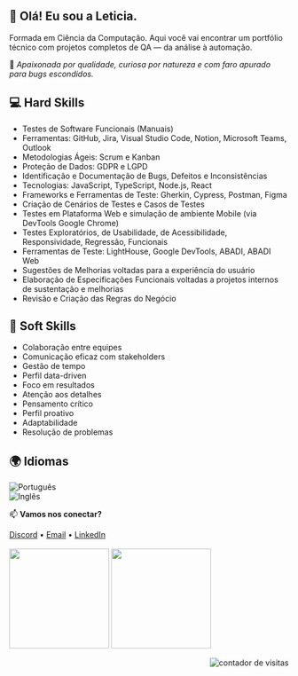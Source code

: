 ## 👋 Olá! Eu sou a Leticia.

Formada em Ciência da Computação.
Aqui você vai encontrar um portfólio técnico com projetos completos de QA  — da análise à automação.

📌 *Apaixonada por qualidade, curiosa por natureza e com faro apurado para bugs escondidos.*


## 💻 Hard Skills  


- Testes de Software Funcionais (Manuais)  
- Ferramentas: GitHub, Jira, Visual Studio Code, Notion, Microsoft Teams, Outlook 
- Metodologias Ágeis: Scrum e Kanban  
- Proteção de Dados: GDPR e LGPD  
- Identificação e Documentação de Bugs, Defeitos e Inconsistências  
- Tecnologias: JavaScript, TypeScript, Node.js, React  
- Frameworks e Ferramentas de Teste: Gherkin, Cypress, Postman, Figma
- Criação de Cenários de Testes e Casos de Testes  
- Testes em Plataforma Web e simulação de ambiente Mobile (via DevTools Google Chrome)
- Testes Exploratórios, de Usabilidade, de Acessibilidade, Responsividade, Regressão, Funcionais
- Ferramentas de Teste: LightHouse, Google DevTools, ABADI, ABADI Web
- Sugestões de Melhorias voltadas para a experiência do usuário  
- Elaboração de Especificações Funcionais voltadas a projetos internos de sustentação e melhorias
- Revisão e Criação das Regras do Negócio


## 🌟 Soft Skills  

- Colaboração entre equipes
- Comunicação eficaz com stakeholders
- Gestão de tempo  
- Perfil data-driven  
- Foco em resultados  
- Atenção aos detalhes  
- Pensamento crítico  
- Perfil proativo  
- Adaptabilidade  
- Resolução de problemas 

## 🌍 Idiomas  

![Português](https://img.shields.io/badge/Português-Nativo-green?style=for-the-badge)  
![Inglês](https://img.shields.io/badge/Inglês-Avançado-blue?style=for-the-badge)  
 
  📫 **Vamos nos conectar?**  
 
<div>
  <a href="https://discord.com/channels/@me" target="_blank">Discord</a> • 
  <a href = "cttleticiamenezes@gmail.com" target="_blank">Email</a> • 
  <a href="www.linkedin.com/in/leticia-menezess" target="_blank">LinkedIn</a>
</div>

<br>
 
<!-- Estatísticas do GitHub -->
<div>
  <img height="180em" src="https://github-readme-stats.vercel.app/api?username=leticiamenezesb&show_icons=true&theme=tokyonight&include_all_commits=true&count_private=true"/>
  <img height="180em" src="https://github-readme-stats.vercel.app/api/top-langs/?username=leticiamenezesb&layout=compact&langs_count=6&theme=tokyonight"/>
</div>

<!-- Contador de visitas -->
<p align="right">
  <img src="https://komarev.com/ghpvc/?username=leticiamenezesb&color=ff69b4&style=flat-square" alt="contador de visitas" />
</p>


